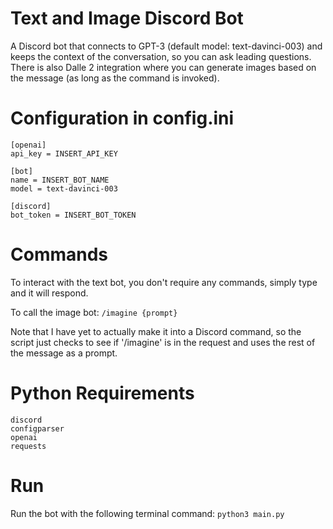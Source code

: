 # Text and Image Discord Bot
A Discord bot that connects to GPT-3 (default model: text-davinci-003) and keeps the context of the conversation, so you can ask leading questions. There is also Dalle 2 integration where you can generate images based on the message (as long as the command is invoked).

# Configuration in config.ini
```
[openai]
api_key = INSERT_API_KEY

[bot]
name = INSERT_BOT_NAME
model = text-davinci-003

[discord]
bot_token = INSERT_BOT_TOKEN
```

# Commands
To interact with the text bot, you don't require any commands, simply type and it will respond.

To call the image bot:
`/imagine {prompt}` 

Note that I have yet to actually make it into a Discord command, so the script just checks to see if '/imagine' is in the request and uses the rest of the message as a prompt.


# Python Requirements
```
discord
configparser
openai
requests
```


# Run
Run the bot with the following terminal command:
`python3 main.py`
